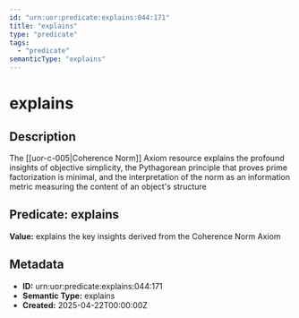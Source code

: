 ```yaml
---
id: "urn:uor:predicate:explains:044:171"
title: "explains"
type: "predicate"
tags:
  - "predicate"
semanticType: "explains"
---
```


# explains

## Description

The [[uor-c-005|Coherence Norm]] Axiom resource explains the profound insights of objective simplicity, the Pythagorean principle that proves prime factorization is minimal, and the interpretation of the norm as an information metric measuring the content of an object's structure

## Predicate: explains

**Value:** explains the key insights derived from the Coherence Norm Axiom

## Metadata

- **ID:** urn:uor:predicate:explains:044:171
- **Semantic Type:** explains
- **Created:** 2025-04-22T00:00:00Z
